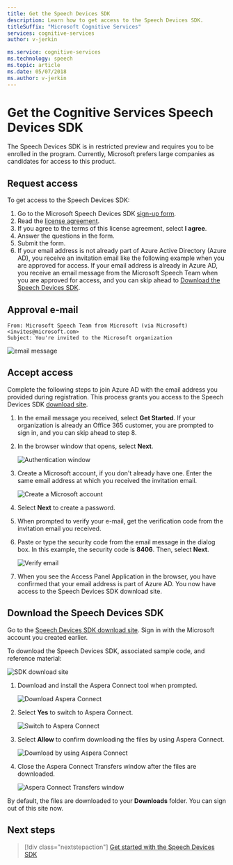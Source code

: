 ```yaml
---
title: Get the Speech Devices SDK
description: Learn how to get access to the Speech Devices SDK.
titleSuffix: "Microsoft Cognitive Services"
services: cognitive-services
author: v-jerkin

ms.service: cognitive-services
ms.technology: speech
ms.topic: article
ms.date: 05/07/2018
ms.author: v-jerkin
---
```


# Get the Cognitive Services Speech Devices SDK

The Speech Devices SDK is in restricted preview and requires you to be enrolled in the program. Currently, Microsoft prefers large companies as candidates for access to this product.

## Request access

To get access to the Speech Devices SDK:

1. Go to the Microsoft Speech Devices SDK [sign-up form](https://aka.ms/sdsdk-signup).
1. Read the [license agreement](speech-devices-sdk-license.md).
1. If you agree to the terms of this license agreement, select **I agree**.
1. Answer the questions in the form.
1. Submit the form. 
1. If your email address is not already part of Azure Active Directory (Azure AD), you receive an invitation email like the following example when you are approved for access. If your email address is already in Azure AD, you receive an email message from the Microsoft Speech Team when you are approved for access, and you can skip ahead to [Download the Speech Devices SDK](#download-the-speech-devices-sdk).

## Approval e-mail

```
From: Microsoft Speech Team from Microsoft (via Microsoft) <invites@microsoft.com> 
Subject: You're invited to the Microsoft organization 
```

![email message](media/speech-devices-sdk/get-sdk-1.png)

## Accept access

Complete the following steps to join Azure AD with the email address you provided during registration. This process grants you access to the Speech Devices SDK [download site](https://shares.datatransfer.microsoft.com/).

1. In the email message you received, select **Get Started**. If your organization is already an Office 365 customer, you are prompted to sign in, and you can skip ahead to step 8.

2. In the browser window that opens, select **Next**.

    ![Authentication window](media/speech-devices-sdk/get-sdk-2.png)

3. Create a Microsoft account, if you don't already have one. Enter the same email address at which you received the invitation email.

    ![Create a Microsoft account](media/speech-devices-sdk/get-sdk-3.png)

4. Select **Next** to create a password.

5. When prompted to verify your e-mail, get the verification code from the invitation email you received.
 
7. Paste or type the security code from the email message in the dialog box. In this example, the security code is **8406**. Then, select **Next**.

    ![Verify email](media/speech-devices-sdk/get-sdk-6.png)
 
8. When you see the Access Panel Application in the browser, you have confirmed that your email address is part of Azure AD. You now have access to the Speech Devices SDK download site.

## Download the Speech Devices SDK

Go to the [Speech Devices SDK download site](https://shares.datatransfer.microsoft.com/). Sign in with the Microsoft account you created earlier. 

To download the Speech Devices SDK, associated sample code, and reference material:

![SDK download site](media/speech-devices-sdk/get-sdk-7.png)

1. Download and install the Aspera Connect tool when prompted.

    ![Download Aspera Connect](media/speech-devices-sdk/get-sdk-8.png)
 
1. Select **Yes** to switch to Aspera Connect.

    ![Switch to Aspera Connect](media/speech-devices-sdk/get-sdk-9.png)
 
1. Select **Allow** to confirm downloading the files by using Aspera Connect.

    ![Download by using Aspera Connect](media/speech-devices-sdk/get-sdk-10.png)
 
1. Close the Aspera Connect Transfers window after the files are downloaded.

    ![Aspera Connect Transfers window](media/speech-devices-sdk/get-sdk-11.png)
 
By default, the files are downloaded to your **Downloads** folder. You can sign out of this site now. 

## Next steps

> [!div class="nextstepaction"]
> [Get started with the Speech Devices SDK](speech-devices-sdk-qsg.md)
